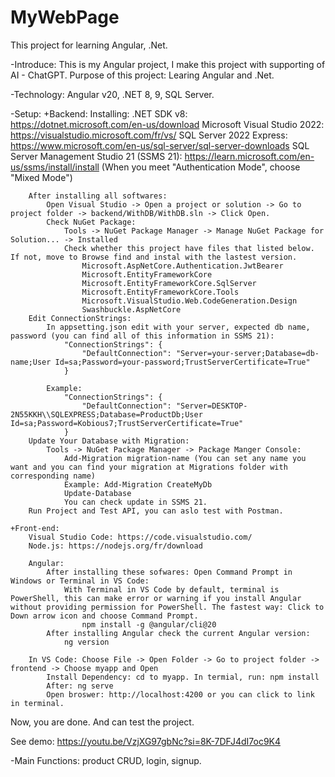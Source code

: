 # MyWebPage
This project for learning Angular, .Net.

-Introduce: This is my Angular project, I make this project with supporting of AI - ChatGPT. Purpose of this project: Learing Angular and .Net.

-Technology: Angular v20, .NET 8, 9, SQL Server.

-Setup:
    +Backend: 
        Installing: 
            .NET SDK v8: https://dotnet.microsoft.com/en-us/download
            Microsoft Visual Studio 2022: https://visualstudio.microsoft.com/fr/vs/
            SQL Server 2022 Express: https://www.microsoft.com/en-us/sql-server/sql-server-downloads
            SQL Server Management Studio 21 (SSMS 21): https://learn.microsoft.com/en-us/ssms/install/install (When you meet "Authentication Mode", choose "Mixed Mode")

        After installing all softwares:
            Open Visual Studio -> Open a project or solution -> Go to project folder -> backend/WithDB/WithDB.sln -> Click Open.
            Check NuGet Package: 
                Tools -> NuGet Package Manager -> Manage NuGet Package for Solution... -> Installed
                Check whether this project have files that listed below. If not, move to Browse find and instal with the lastest version.
                    Microsoft.AspNetCore.Authentication.JwtBearer
                    Microsoft.EntityFrameworkCore
                    Microsoft.EntityFrameworkCore.SqlServer
                    Microsoft.EntityFrameworkCore.Tools
                    Microsoft.VisualStudio.Web.CodeGeneration.Design
                    Swashbuckle.AspNetCore
        Edit ConnectionStrings:
            In appsetting.json edit with your server, expected db name, password (you can find all of this information in SSMS 21):
                "ConnectionStrings": {
                    "DefaultConnection": "Server=your-server;Database=db-name;User Id=sa;Password=your-password;TrustServerCertificate=True"
                }

            Example:
                "ConnectionStrings": {
                    "DefaultConnection": "Server=DESKTOP-2N55KKH\\SQLEXPRESS;Database=ProductDb;User Id=sa;Password=Kobious7;TrustServerCertificate=True"
                }
        Update Your Database with Migration:
            Tools -> NuGet Package Manager -> Package Manger Console:
                Add-Migration migration-name (You can set any name you want and you can find your migration at Migrations folder with corresponding name)
                Example: Add-Migration CreateMyDb
                Update-Database
                You can check update in SSMS 21.
        Run Project and Test API, you can aslo test with Postman.
    
    +Front-end:
        Visual Studio Code: https://code.visualstudio.com/
        Node.js: https://nodejs.org/fr/download

        Angular:
            After installing these sofwares: Open Command Prompt in Windows or Terminal in VS Code:
                With Terminal in VS Code by default, terminal is PowerShell, this can make error or warning if you install Angular without providing permission for PowerShell. The fastest way: Click to Down arrow icon and choose Command Prompt.
                    npm install -g @angular/cli@20
            After installing Angular check the current Angular version:
                ng version

        In VS Code: Choose File -> Open Folder -> Go to project folder -> frontend -> Choose myapp and Open
            Install Dependency: cd to myapp. In termial, run: npm install
            After: ng serve
            Open broswer: http://localhost:4200 or you can click to link in terminal.

Now, you are done. And can test the project.

See demo: https://youtu.be/VzjXG97gbNc?si=8K-7DFJ4dI7oc9K4
            
-Main Functions: product CRUD, login, signup.
